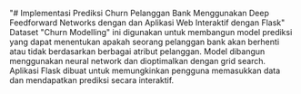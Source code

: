 "# Implementasi Prediksi Churn Pelanggan Bank Menggunakan Deep Feedforward Networks dengan  dan Aplikasi Web Interaktif dengan Flask" 
Dataset "Churn Modelling" ini digunakan untuk membangun model prediksi yang dapat menentukan apakah seorang pelanggan bank akan berhenti atau tidak berdasarkan berbagai atribut pelanggan. Model dibangun menggunakan neural network dan dioptimalkan dengan grid search. Aplikasi Flask dibuat untuk memungkinkan pengguna memasukkan data dan mendapatkan prediksi secara interaktif.